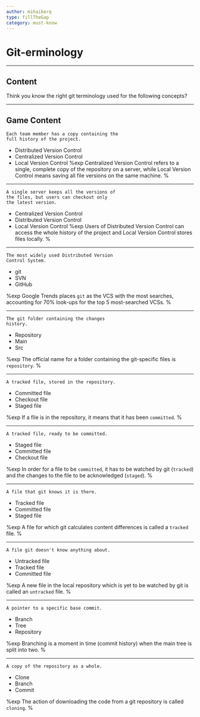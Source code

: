 ```yaml
---
author: mihaiberq
type: fillTheGap
category: must-know
---
```


# Git-erminology


---

## Content

Think you know the right git terminology used for the following concepts?


---

## Game Content

```plain-text
Each team member has a copy containing the
full history of the project.
```

- Distributed Version Control
- Centralized Version Control
- Local Version Control
  %exp
  Centralized Version Control refers to a single, complete copy of the repository on a server, while Local Version Control means saving all file versions on the same machine.
  %

---

```plain-text
A single server keeps all the versions of
the files, but users can checkout only
the latest version.
```

- Centralized Version Control
- Distributed Version Control
- Local Version Control
  %exp
  Users of Distributed Version Control can access the whole history of the project and Local Version Control stores files locally.
  %

---

```plain-text
The most widely used Distributed Version
Control System.
```

- git
- SVN
- GitHub

%exp
Google Trends places `git` as the VCS with the most searches, accounting for 70% look-ups for the top 5 most-searched VCSs.
%

---

```plain-text
The git folder containing the changes
history.
```

- Repository
- Main
- Src

%exp
The official name for a folder containing the git-specific files is `repository`.
%

---

```plain-text
A tracked file, stored in the repository.
```

- Committed file
- Checkout file
- Staged file

%exp
If a file is in the repository, it means that it has been `committed`.
%

---

```plain-text
A tracked file, ready to be committed.
```

- Staged file
- Committed file
- Checkout file

%exp
In order for a file to be `committed`, it has to be watched by git (`tracked`) and the changes to the file to be acknowledged (`staged`).
%

---

```plain-text
A file that git knows it is there.
```

- Tracked file
- Committed file
- Staged file

%exp
A file for which git calculates content differences is called a `tracked` file.
%

---

```plain-text
A file git doesn't know anything about.
```

- Untracked file
- Tracked file
- Committed file

%exp
A new file in the local repository which is yet to be watched by git is called an `untracked` file.
%

---

```plain-text
A pointer to a specific base commit.
```

- Branch
- Tree
- Repository

%exp
Branching is a moment in time (commit history) when the main tree is split into two.
%

---

```plain-text
A copy of the repository as a whole.
```

- Clone
- Branch
- Commit

%exp
The action of downloading the code from a git repository is called `cloning`.
%
 
